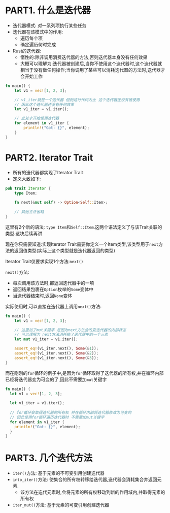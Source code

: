 # PART1. 什么是迭代器

- 迭代器模式: 对一系列项执行某些任务
- 迭代器在该模式中的作用:
  - 遍历每个项
  - 确定遍历何时完成
- Rust的迭代器:
  - 惰性的:除非调用消费迭代器的方法,否则迭代器本身没有任何效果
  - 大概可以理解为:迭代器被创建后,当你不使用这个迭代器时,这个迭代器就相当于没有做任何操作;当你调用了某些可以消耗迭代器的方法时,迭代器才会开始工作

```rust
fn main() {
    let v1 = vec![1, 2, 3];

    // v1_iter就是一个迭代器 但到这行代码为止 这个迭代器还没有被使用
    // 因此这个迭代器还没有任何效果
    let v1_iter = v1.iter();

    // 此处才开始使用迭代器
    for element in v1_iter {
        println!("Got: {}", element);
    }
}
```

# PART2. Iterator Trait

- 所有的迭代器都实现了Iterator Trait
- 定义大致如下:

```rust
pub trait Iterator {
    type Item;
  
    fn next(&mut self) -> Option<Self::Item>;
  
    // 其他方法省略
}
```

这里有2个新的语法: `type Item`和`Self::Item`.这两个语法定义了与该Trait关联的类型.这块后续再讲

现在你只需要知道:实现Iterator Trait需要你定义一个Item类型,该类型用于`next`方法的返回值类型(实际上这个类型就是迭代器返回的类型)

Iterator Trait仅要求实现1个方法:`next()`

`next()`方法:

- 每次调用该方法时,都返回迭代器中的一项
- 返回结果包裹在`Option`枚举的`Some`变体中
- 当迭代器结束时,返回`None`变体

实际使用时,可以直接在迭代器上调用`next()`方法:

```rust
fn main() {
    let v1 = vec![1, 2, 3];

    // 这里加了mut关键字 是因为next方法会改变迭代器的内部状态
    // 可以理解为 next方法消耗掉了迭代器中的一个元素
    let mut v1_iter = v1.iter();

    assert_eq!(v1_iter.next(), Some(&1));
    assert_eq!(v1_iter.next(), Some(&2));
    assert_eq!(v1_iter.next(), Some(&3));
}
```

而在刚刚的`for`循环的例子中,是因为`for`循环取得了迭代器的所有权,并在循环内部已经将迭代器变为可变的了,因此不需要加`mut`关键字

```rust
fn main() {
  let v1 = vec![1, 2, 3];
  
  let v1_iter = v1.iter();
  
  // for循环会取得迭代器的所有权 并在循环内部将迭代器修改为可变的
  // 因此使用for循环遍历迭代器时 不需要加mut关键字
  for element in v1_iter {
    println!("Got: {}", element);
  }
}
```

# PART3. 几个迭代方法

- `iter()`方法: 基于元素的不可变引用创建迭代器
- `into_iter()`方法: 使集合的所有权转移给迭代器,迭代器会消耗集合并返回元素.
  - 该方法在迭代元素时,会将元素的所有权移动到新的作用域内,并取得元素的所有权
- `iter_mut()`方法: 基于元素的可变引用创建迭代器

